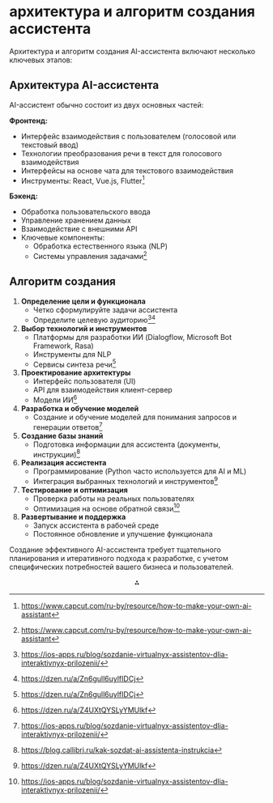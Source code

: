 # архитектура и алгоритм создания ассистента

Архитектура и алгоритм создания AI-ассистента включают несколько ключевых этапов:

## Архитектура AI-ассистента

AI-ассистент обычно состоит из двух основных частей:

**Фронтенд:**

- Интерфейс взаимодействия с пользователем (голосовой или текстовый ввод)
- Технологии преобразования речи в текст для голосового взаимодействия
- Интерфейсы на основе чата для текстового взаимодействия
- Инструменты: React, Vue.js, Flutter[^1]

**Бэкенд:**

- Обработка пользовательского ввода
- Управление хранением данных
- Взаимодействие с внешними API
- Ключевые компоненты:
    - Обработка естественного языка (NLP)
    - Системы управления задачами[^1]


## Алгоритм создания

1. **Определение цели и функционала**
    - Четко сформулируйте задачи ассистента
    - Определите целевую аудиторию[^7][^8]
2. **Выбор технологий и инструментов**
    - Платформы для разработки ИИ (Dialogflow, Microsoft Bot Framework, Rasa)
    - Инструменты для NLP
    - Сервисы синтеза речи[^8]
3. **Проектирование архитектуры**
    - Интерфейс пользователя (UI)
    - API для взаимодействия клиент-сервер
    - Модели ИИ[^6]
4. **Разработка и обучение моделей**
    - Создание и обучение моделей для понимания запросов и генерации ответов[^7]
5. **Создание базы знаний**
    - Подготовка информации для ассистента (документы, инструкции)[^5]
6. **Реализация ассистента**
    - Программирование (Python часто используется для AI и ML)
    - Интеграция выбранных технологий и инструментов[^6]
7. **Тестирование и оптимизация**
    - Проверка работы на реальных пользователях
    - Оптимизация на основе обратной связи[^7]
8. **Развертывание и поддержка**
    - Запуск ассистента в рабочей среде
    - Постоянное обновление и улучшение функционала

Создание эффективного AI-ассистента требует тщательного планирования и итеративного подхода к разработке, с учетом специфических потребностей вашего бизнеса и пользователей.

<div style="text-align: center">⁂</div>

[^1]: https://www.capcut.com/ru-by/resource/how-to-make-your-own-ai-assistant

[^2]: https://dzen.ru/a/Z0yFC9ikDwOTSwQQ

[^3]: https://docs.oracle.com/en/cloud/paas/digital-assistant/use-chatbot/preparation-and-best-practices.html

[^4]: https://habr.com/ru/articles/848624/

[^5]: https://blog.callibri.ru/kak-sozdat-ai-assistenta-instrukcia

[^6]: https://dzen.ru/a/Z4UXtQYSLyYMUlkf

[^7]: https://ios-apps.ru/blog/sozdanie-virtualnyx-assistentov-dlia-interaktivnyx-prilozenii/

[^8]: https://dzen.ru/a/Zn6gull6uylfIDCj

[^9]: https://www.gptunnel.ru/blog/ai-assistant-how-to

[^10]: https://trends.rbc.ru/trends/innovation/cmrm/62d92be19a7947d45114e33c

[^11]: https://vc.ru/ai/1714903-kak-ustroeny-ai-assistenty-iznutri-keisy-i-arhitektura

[^12]: https://stealthagents.com/architecture-engineering-virtual-assistant/

[^13]: https://habr.com/ru/articles/478572/

[^14]: https://habr.com/ru/companies/vk/articles/419261/

[^15]: https://developers.home-assistant.io/docs/architecture_index/

[^16]: https://ru.wikipedia.org/wiki/Виртуальный_ассистент

[^17]: https://huggingface.co/learn/audio-course/ru/chapter7/voice-assistant

[^18]: https://hk.jobsdb.com/career-advice/role/architectural-assistant

[^19]: https://skyeng.ru/magazine/wiki/it-industriya/chto-takoe-virtualnyi-pomoshchnik/

[^20]: https://habr.com/ru/companies/otus/articles/844866/

[^21]: https://developers.home-assistant.io/docs/architecture/core/

[^22]: https://infostart.ru/1c/articles/1832492/

[^23]: https://habr.com/ru/articles/749774/

[^24]: https://opencv.org/blog/ai-coding-assistants/

[^25]: https://learn.microsoft.com/ru-ru/microsoftteams/platform/samples/virtual-assistant

[^26]: https://vc.ru/marketing/1411401-kak-sozdat-svoego-ii-assistenta

[^27]: https://www.qodo.ai/blog/best-ai-coding-assistant-tools/

[^28]: https://appmaster.io/ru/blog/sozdanie-prilozheniia-virtual-nogo-pomoshchnika

[^29]: https://yandex.cloud/ru/docs/foundation-models/operations/assistant/create

[^30]: https://spacelift.io/blog/ai-coding-assistant-tools

[^31]: https://dzen.ru/a/Z6zNXjanbRLq4X1l

[^32]: https://m.seonews.ru/analytics/kak-priruchit-ii-poshagovoe-rukovodstvo-po-sozdaniyu-assistenta/

[^33]: https://dl.acm.org/doi/10.1145/199691.199740

[^34]: https://www.archisoup.com/being-an-architectural-assistant

[^35]: https://ya.ru/neurum/c/tehnologii/q/kak_rabotaet_virtualnyy_assistent_na_osnove_075b5409

[^36]: https://www.designingbuildings.co.uk/wiki/Architectural assistant

[^37]: https://swimm.io/learn/ai-tools-for-developers/ai-code-assistants-key-capabilities-and-5-tools-to-know-about

[^38]: https://dev.to/giladmaayan/what-is-an-ai-coding-assistant-gfd

[^39]: https://www.sonarsource.com/learn/ai-coding-assistants/

